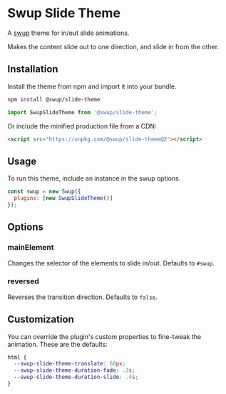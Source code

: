 # Swup Slide Theme

A [swup](https://swup.js.org) theme for in/out slide animations.

Makes the content slide out to one direction, and slide in from the other.

## Installation

Install the theme from npm and import it into your bundle.

```bash
npm install @swup/slide-theme
```

```js
import SwupSlideTheme from '@swup/slide-theme';
```

Or include the minified production file from a CDN:

```html
<script src="https://unpkg.com/@swup/slide-theme@2"></script>
```

## Usage

To run this theme, include an instance in the swup options.

```javascript
const swup = new Swup({
  plugins: [new SwupSlideTheme()]
});
```

## Options

### mainElement

Changes the selector of the elements to slide in/out. Defaults to `#swup`.

### reversed

Reverses the transition direction. Defaults to `false`.

## Customization

You can override the plugin's custom properties to fine-tweak the animation.
These are the defaults:

```css
html {
  --swup-slide-theme-translate: 60px;
  --swup-slide-theme-duration-fade: .3s;
  --swup-slide-theme-duration-slide: .4s;
}
```
